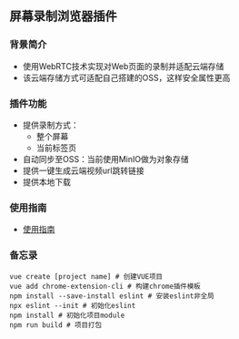 ## 屏幕录制浏览器插件

### 背景简介
  - 使用WebRTC技术实现对Web页面的录制并适配云端存储
  - 该云端存储方式可适配自己搭建的OSS，这样安全属性更高

### 插件功能
  - 提供录制方式：
    - 整个屏幕
    - 当前标签页
  - 自动同步至OSS：当前使用MinIO做为对象存储
  - 提供一键生成云端视频url跳转链接
  - 提供本地下载

### 使用指南

  - [使用指南](http://101.43.247.121:9007/video/浏览器录制.mp4)

### 备忘录
```
vue create [project name] # 创建VUE项目
vue add chrome-extension-cli # 构建chrome插件模板
npm install --save-install eslint # 安装eslint非全局
npx eslint --init # 初始化eslint
npm install # 初始化项目module
npm run build # 项目打包
```